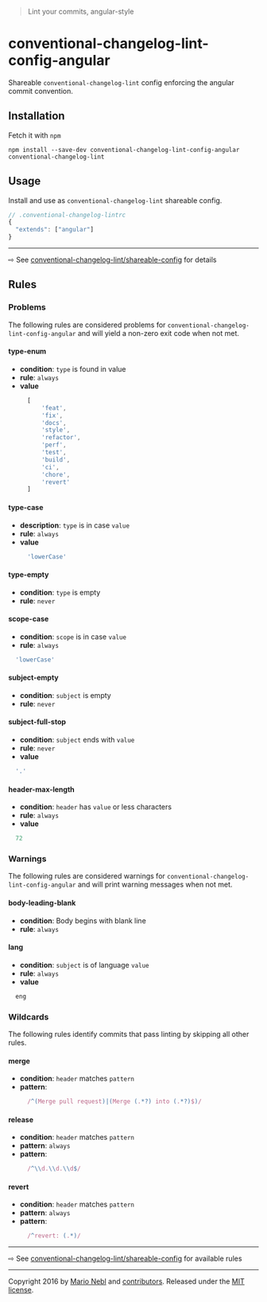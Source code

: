 > Lint your commits, angular-style

# conventional-changelog-lint-config-angular
Shareable `conventional-changelog-lint` config enforcing the angular commit convention.

## Installation
Fetch it with `npm`
```shell
npm install --save-dev conventional-changelog-lint-config-angular conventional-changelog-lint
```


## Usage
Install and use as `conventional-changelog-lint` shareable config.
```js
// .conventional-changelog-lintrc
{
  "extends": ["angular"]
}
```

---
⇨ See [conventional-changelog-lint/shareable-config](/marionebl/conventional-changelog-lint/documentation/shareable-config.md) for details

## Rules
### Problems
The following rules are considered problems for `conventional-changelog-lint-config-angular` and will yield a non-zero exit code when not met.
#### type-enum
* **condition**: `type` is found in value
* **rule**: `always`
* **value**
  ```js
	[
		'feat',
		'fix',
		'docs',
		'style',
		'refactor',
		'perf',
		'test',
		'build',
		'ci',
		'chore',
		'revert'
	]
  ```

#### type-case
* **description**: `type` is in case `value`
* **rule**: `always`
* **value**
  ```js
    'lowerCase'
  ```

#### type-empty
* **condition**: `type` is empty
* **rule**: `never`

#### scope-case
* **condition**: `scope` is in case `value`
* **rule**: `always`
```js
  'lowerCase'
```

#### subject-empty
* **condition**: `subject` is empty
* **rule**: `never`

#### subject-full-stop
* **condition**: `subject` ends with `value`
* **rule**: `never`
* **value**
```js
  '.'
```

#### header-max-length
* **condition**: `header` has `value` or less characters
* **rule**: `always`
* **value**
```js
  72
```

### Warnings
The following rules are considered warnings for `conventional-changelog-lint-config-angular` and will print warning messages when not met.

#### body-leading-blank
* **condition**: Body begins with blank line
* **rule**: `always`

#### lang
* **condition**: `subject` is of language `value`
* **rule**: `always`
* **value**
```js
  eng
```

### Wildcards
The following rules identify commits that pass linting by skipping all other rules.

#### merge
* **condition**: `header` matches `pattern`
* **pattern**:
  ```js
    /^(Merge pull request)|(Merge (.*?) into (.*?)$)/
  ```

#### release
* **condition**: `header` matches `pattern`
* **pattern**: `always`
* **pattern**:
  ```js
    /^\\d.\\d.\\d$/
  ```

#### revert
* **condition**: `header` matches `pattern`
* **pattern**: `always`
* **pattern**:
  ```js
    /^revert: (.*)/
  ```

---
⇨ See [conventional-changelog-lint/shareable-config](/marionebl/conventional-changelog-lint/documentation/rules.md) for available rules

---
Copyright 2016 by [Mario Nebl](https://github.com/marionebl) and [contributors](./graphs/contributors). Released under the [MIT license]('./license.md').
